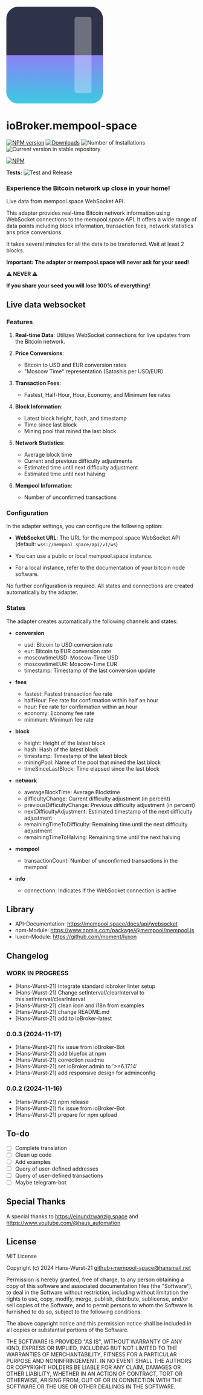 <!--
    strg+k dann v
    Öffnet live Darstellung
-->

![Logo](admin/mempool-space.png)

# ioBroker.mempool-space

[![NPM version](https://img.shields.io/npm/v/iobroker.mempool-space.svg)](https://www.npmjs.com/package/iobroker.mempool-space)
[![Downloads](https://img.shields.io/npm/dm/iobroker.mempool-space.svg)](https://www.npmjs.com/package/iobroker.mempool-space)
![Number of Installations](https://iobroker.live/badges/mempool-space-installed.svg)
![Current version in stable repository](https://iobroker.live/badges/mempool-space-stable.svg)

[![NPM](https://nodei.co/npm/iobroker.mempool-space.png?downloads=true)](https://nodei.co/npm/iobroker.mempool-space/)

**Tests:** ![Test and Release](https://github.com/Hans-Wurst-21/ioBroker.mempool-space/workflows/Test%20and%20Release/badge.svg)

### Experience the Bitcoin network up close in your home!

Live data from mempool.space WebSocket API.

This adapter provides real-time Bitcoin network information using WebSocket connections to the mempool.space API. It offers a wide range of data points including block information, transaction fees, network statistics ans price conversions.

It takes several minutes for all the data to be transferred. Wait at least 2 blocks.

**Important: The adapter or mempool.space will never ask for your seed!**

**⚠️ NEVER ⚠️**

**If you share your seed you will lose 100% of everything!**

## Live data websocket

### Features

1. **Real-time Data**: Utilizes WebSocket connections for live updates from the Bitcoin network.

2. **Price Conversions**:

   - Bitcoin to USD and EUR conversion rates
   - "Moscow Time" representation (Satoshis per USD/EUR)

3. **Transaction Fees**:

   - Fastest, Half-Hour, Hour, Economy, and Minimum fee rates

4. **Block Information**:

   - Latest block height, hash, and timestamp
   - Time since last block
   - Mining pool that mined the last block

5. **Network Statistics**:

   - Average block time
   - Current and previous difficulty adjustments
   - Estimated time until next difficulty adjustment
   - Estimated time until next halving

6. **Mempool Information**:
   - Number of unconfirmed transactions

### Configuration

In the adapter settings, you can configure the following option:

- **WebSocket URL**:
  The URL for the mempool.space WebSocket API
  (default: `wss://mempool.space/api/v1/ws`)

- You can use a public or local mempool.space instance.
- For a local instance, refer to the documentation of your bitcoin node software.

No further configuration is required.
All states and connections are created automatically by the adapter.

### States

The adapter creates automatically the following channels and states:

- **conversion**

  - usd: Bitcoin to USD conversion rate
  - eur: Bitcoin to EUR conversion rate
  - moscowtimeUSD: Moscow-Time USD
  - moscowtimeEUR: Moscow-Time EUR
  - timestamp: Timestamp of the last conversion update

- **fees**

  - fastest: Fastest transaction fee rate
  - halfHour: Fee rate for confirmation within half an hour
  - hour: Fee rate for confirmation within an hour
  - economy: Economy fee rate
  - minimum: Minimum fee rate

- **block**

  - height: Height of the latest block
  - hash: Hash of the latest block
  - timestamp: Timestamp of the latest block
  - miningPool: Name of the pool that mined the last block
  - timeSinceLastBlock: Time elapsed since the last block

- **network**

  - averageBlockTime: Average Blocktime
  - difficultyChange: Current difficulty adjustment (in percent)
  - previousDifficultyChange: Previous difficulty adjustment (in percent)
  - nextDifficultyAdjustment: Estimated timestamp of the next difficulty adjustment
  - remainingTimeToDifficulty: Remaining time until the next difficulty adjustment
  - remainingTimeToHalving: Remaining time until the next halving

- **mempool**

  - transactionCount: Number of unconfirmed transactions in the mempool

- **info**
  - connectionn: Indicates if the WebSocket connection is active

## Library

- API-Documentation: https://mempool.space/docs/api/websocket
- npm-Module: https://www.npmjs.com/package/@mempool/mempool.js
- luxon-Module: https://github.com/moment/luxon

## Changelog

<!--
	Placeholder for the next version (at the beginning of the line):
	### **WORK IN PROGRESS**
-->

### **WORK IN PROGRESS**

- (Hans-Wurst-21) Integrate standard iobroker linter setup
- (Hans-Wurst-21) Change setInterval/clearInterval to this.setInterval/clearInterval
- (Hans-Wurst-21) clean icon and i18n from examples
- (Hans-Wurst-21) change README.md
- (Hans-Wurst-21) add to ioBroker-latest

### 0.0.3 (2024-11-17)

- (Hans-Wurst-21) fix issue from ioBroker-Bot
- (Hans-Wurst-21) add bluefox at npm
- (Hans-Wurst-21) correction readme
- (Hans-Wurst-21) set ioBroker.admin to '>=6.17.14'
- (Hans-Wurst-21) add responsive design for adminconfig

### 0.0.2 (2024-11-16)

- (Hans-Wurst-21) npm release
- (Hans-Wurst-21) fix issue from ioBroker-Bot
- (Hans-Wurst-21) prepare for npm upload

## To-do

- [ ] Complete translation
- [ ] Clean up code
- [ ] Add examples
- [ ] Query of user-defined addresses
- [ ] Query of user-defined transactions
- [ ] Maybe telegram-bot

## Special Thanks

A special thanks to https://einundzwanzig.space
and https://www.youtube.com/@haus_automation

## License

MIT License

Copyright (c) 2024 Hans-Wurst-21 <github+mempool-space@hansmail.net>

Permission is hereby granted, free of charge, to any person obtaining a copy
of this software and associated documentation files (the "Software"), to deal
in the Software without restriction, including without limitation the rights
to use, copy, modify, merge, publish, distribute, sublicense, and/or sell
copies of the Software, and to permit persons to whom the Software is
furnished to do so, subject to the following conditions:

The above copyright notice and this permission notice shall be included in all
copies or substantial portions of the Software.

THE SOFTWARE IS PROVIDED "AS IS", WITHOUT WARRANTY OF ANY KIND, EXPRESS OR
IMPLIED, INCLUDING BUT NOT LIMITED TO THE WARRANTIES OF MERCHANTABILITY,
FITNESS FOR A PARTICULAR PURPOSE AND NONINFRINGEMENT. IN NO EVENT SHALL THE
AUTHORS OR COPYRIGHT HOLDERS BE LIABLE FOR ANY CLAIM, DAMAGES OR OTHER
LIABILITY, WHETHER IN AN ACTION OF CONTRACT, TORT OR OTHERWISE, ARISING FROM,
OUT OF OR IN CONNECTION WITH THE SOFTWARE OR THE USE OR OTHER DEALINGS IN THE
SOFTWARE.

